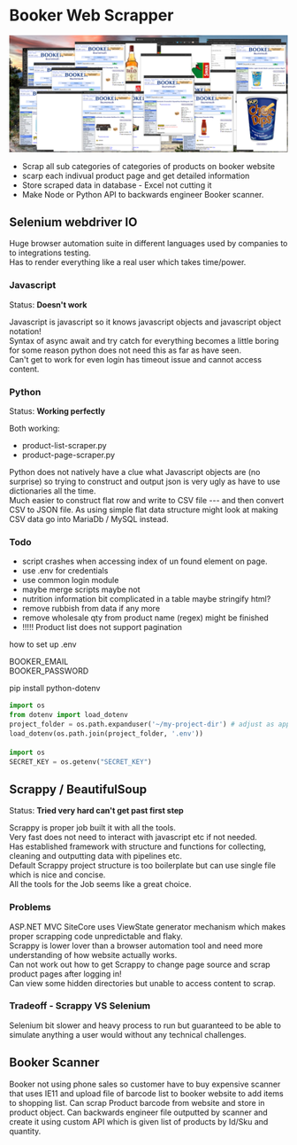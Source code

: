 # Booker Web Scrapper

![Screenshot](scrapping-in-action.png)

- Scrap all sub categories of categories of products on booker website
- scarp each indivual product page and get detailed information
- Store scraped data in database - Excel not cutting it
- Make Node or Python API to backwards engineer Booker scanner.

## Selenium webdriver IO

Huge browser automation suite in different languages used by companies to to integrations testing.  
Has to render everything like a real user which takes time/power.

### Javascript

Status: **Doesn't work**

Javascript is javascript so it knows javascript objects and javascript object notation!  
Syntax of async await and try catch for everything becomes a little boring for some reason python does not need this as far as have seen.  
Can't get to work for even login has timeout issue and cannot access content.

### Python

Status: **Working perfectly**

Both working:

- product-list-scraper.py
- product-page-scraper.py

Python does not natively have a clue what Javascript objects are (no surprise) so trying to construct and output json is very ugly as have to use dictionaries all the time.  
Much easier to construct flat row and write to CSV file --- and then convert CSV to JSON file.
As using simple flat data structure might look at making CSV data go into MariaDb / MySQL instead.

### Todo

- script crashes when accessing index of un found element on page.
- use .env for credentials
- use common login module
- maybe merge scripts maybe not
- nutrition information bit complicated in a table maybe stringify html?
- remove rubbish from data if any more
- remove wholesale qty from product name (regex) might be finished
- !!!!! Product list does not support pagination

how to set up .env

BOOKER_EMAIL  
BOOKER_PASSWORD

pip install python-dotenv

```py
import os
from dotenv import load_dotenv
project_folder = os.path.expanduser('~/my-project-dir') # adjust as appropriate
load_dotenv(os.path.join(project_folder, '.env'))

import os
SECRET_KEY = os.getenv("SECRET_KEY")
```

## Scrappy / BeautifulSoup

Status: **Tried very hard can't get past first step**

Scrappy is proper job built it with all the tools.  
Very fast does not need to interact with javascript etc if not needed.  
Has established framework with structure and functions for collecting, cleaning and outputting data with pipelines etc.  
Default Scrappy project structure is too boilerplate but can use single file which is nice and concise.  
All the tools for the Job seems like a great choice.

### Problems

ASP.NET MVC SiteCore uses ViewState generator mechanism which makes proper scrapping code unpredictable and flaky.  
Scrappy is lower lover than a browser automation tool and need more understanding of how website actually works.  
Can not work out how to get Scrappy to change page source and scrap product pages after logging in!  
Can view some hidden directories but unable to access content to scrap.

### Tradeoff - Scrappy VS Selenium

Selenium bit slower and heavy process to run but guaranteed to be able to simulate anything a user would without any technical challenges.

## Booker Scanner

Booker not using phone sales so customer have to buy expensive scanner that uses IE11 and upload file of barcode list to booker website to add items to shopping list.
Can scrap Product barcode from website and store in product object.
Can backwards engineer file outputted by scanner and create it using custom API which is given list of products by Id/Sku and quantity.
